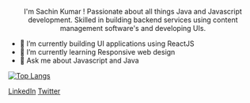 <p align="center"> I'm Sachin Kumar ! Passionate about all things Java and Javascript development. 
Skilled in building backend services using content management software's and developing UIs. </p> 

- 🔭 I’m currently building UI applications using ReactJS
- 🌱 I’m currently learning Responsive web design
- &#128102; Ask me about Javascript and Java

[![Top Langs](https://github-readme-stats.vercel.app/api/top-langs/?username=sachinkumar579)](https://github.com/sachinkumar579/github-readme-stats)

[LinkedIn](https://www.linkedin.com/in/sachuration/)  [Twitter](https://twitter.com/sachuration)
